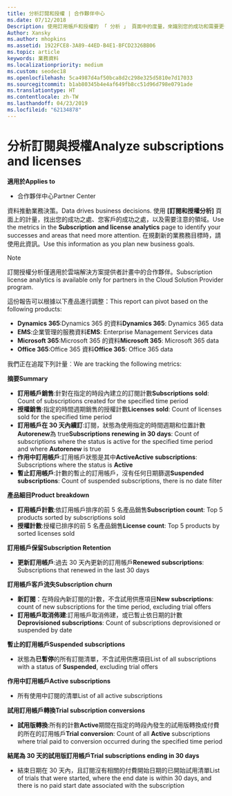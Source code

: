 ```yaml
---
title: 分析訂閱和授權 | 合作夥伴中心
ms.date: 07/12/2018
Description: 使用訂用帳戶和授權的 「 分析 」 頁面中的度量，來識別您的成功和需要更多關注的區域。
Author: Xansky
ms.author: mhopkins
ms.assetid: 1922FCE8-3A89-44ED-B4E1-BFCD2326BB06
ms.topic: article
keywords: 業務資料
ms.localizationpriority: medium
ms.custom: seodec18
ms.openlocfilehash: 5ca4987d4af50bca8d2c298e325d5810e7d17033
ms.sourcegitcommit: b1ab80345b4e4af649fb8cc51d96d798e0791ade
ms.translationtype: HT
ms.contentlocale: zh-TW
ms.lasthandoff: 04/23/2019
ms.locfileid: "62134878"
---
```

# <a name="analyze-subscriptions-and-licenses"></a><span data-ttu-id="becc3-104">分析訂閱與授權</span><span class="sxs-lookup"><span data-stu-id="becc3-104">Analyze subscriptions and licenses</span></span> 

<span data-ttu-id="becc3-105">**適用於**</span><span class="sxs-lookup"><span data-stu-id="becc3-105">**Applies to**</span></span>

- <span data-ttu-id="becc3-106">合作夥伴中心</span><span class="sxs-lookup"><span data-stu-id="becc3-106">Partner Center</span></span>

<span data-ttu-id="becc3-107">資料推動業務決策。</span><span class="sxs-lookup"><span data-stu-id="becc3-107">Data drives business decisions.</span></span> <span data-ttu-id="becc3-108">使用 **\[訂閱和授權分析\]** 頁面上的計量，找出您的成功之處、您客戶的成功之處，以及需要注意的領域。</span><span class="sxs-lookup"><span data-stu-id="becc3-108">Use the metrics in the **Subscription and license analytics** page to identify your successes and areas that need more attention.</span></span> <span data-ttu-id="becc3-109">在規劃新的業務務目標時，請使用此資訊。</span><span class="sxs-lookup"><span data-stu-id="becc3-109">Use this information as you plan new business goals.</span></span>

> [!NOTE]
> <span data-ttu-id="becc3-110">訂閱授權分析僅適用於雲端解決方案提供者計畫中的合作夥伴。</span><span class="sxs-lookup"><span data-stu-id="becc3-110">Subscription license analytics is available only for partners in the Cloud Solution Provider program.</span></span>


<span data-ttu-id="becc3-111">這份報告可以根據以下產品進行調整：</span><span class="sxs-lookup"><span data-stu-id="becc3-111">This report can pivot based on the following products:</span></span>

 - <span data-ttu-id="becc3-112">**Dynamics 365**:Dynamics 365 的資料</span><span class="sxs-lookup"><span data-stu-id="becc3-112">**Dynamics 365**: Dynamics 365 data</span></span>  
 - <span data-ttu-id="becc3-113">**EMS**:企業管理的服務資料</span><span class="sxs-lookup"><span data-stu-id="becc3-113">**EMS**: Enterprise Management Services data</span></span>  
 - <span data-ttu-id="becc3-114">**Microsoft 365**:Microsoft 365 的資料</span><span class="sxs-lookup"><span data-stu-id="becc3-114">**Microsoft 365**: Microsoft 365 data</span></span>  
 - <span data-ttu-id="becc3-115">**Office 365**:Office 365 資料</span><span class="sxs-lookup"><span data-stu-id="becc3-115">**Office 365**: Office 365 data</span></span>  


<span data-ttu-id="becc3-116">我們正在追蹤下列計量︰</span><span class="sxs-lookup"><span data-stu-id="becc3-116">We are tracking the following metrics:</span></span>

<span data-ttu-id="becc3-117">**摘要**</span><span class="sxs-lookup"><span data-stu-id="becc3-117">**Summary**</span></span>  
 - <span data-ttu-id="becc3-118">**訂用帳戶銷售**:針對在指定的時段內建立的訂閱計數</span><span class="sxs-lookup"><span data-stu-id="becc3-118">**Subscriptions sold**: Count of subscriptions created for the specified time period</span></span>  
 - <span data-ttu-id="becc3-119">**授權銷售**:指定的時間週期銷售的授權計數</span><span class="sxs-lookup"><span data-stu-id="becc3-119">**Licenses sold**: Count of licenses sold for the specified time period</span></span>   
 - <span data-ttu-id="becc3-120">**訂用帳戶在 30 天內續訂**:訂閱，狀態為使用指定的時間週期和位置計數**Autorenew**為 true</span><span class="sxs-lookup"><span data-stu-id="becc3-120">**Subscriptions renewing in 30 days**: Count of subscriptions where the status is active for the specified time period and where **Autorenew** is true</span></span>
 - <span data-ttu-id="becc3-121">**作用中訂用帳戶**:訂用帳戶狀態是其中**Active**</span><span class="sxs-lookup"><span data-stu-id="becc3-121">**Active subscriptions**: Subscriptions where the status is **Active**</span></span>  
 - <span data-ttu-id="becc3-122">**暫止訂用帳戶**:計數的暫止的訂用帳戶，沒有任何日期篩選</span><span class="sxs-lookup"><span data-stu-id="becc3-122">**Suspended subscriptions**: Count of suspended subscriptions, there is no date filter</span></span>  

<span data-ttu-id="becc3-123">**產品細目**</span><span class="sxs-lookup"><span data-stu-id="becc3-123">**Product breakdown**</span></span>  
 - <span data-ttu-id="becc3-124">**訂用帳戶計數**:依訂用帳戶排序的前 5 名產品銷售</span><span class="sxs-lookup"><span data-stu-id="becc3-124">**Subscription count**: Top 5 products sorted by subscriptions sold</span></span>  
 - <span data-ttu-id="becc3-125">**授權計數**:授權已排序的前 5 名產品銷售</span><span class="sxs-lookup"><span data-stu-id="becc3-125">**License count**: Top 5 products by sorted licenses sold</span></span>

<span data-ttu-id="becc3-126">**訂用帳戶保留**</span><span class="sxs-lookup"><span data-stu-id="becc3-126">**Subscription Retention**</span></span>
 - <span data-ttu-id="becc3-127">**更新訂用帳戶**:過去 30 天內更新的訂用帳戶</span><span class="sxs-lookup"><span data-stu-id="becc3-127">**Renewed subscriptions**: Subscriptions that renewed in the last 30 days</span></span>  

<span data-ttu-id="becc3-128">**訂用帳戶客戶流失**</span><span class="sxs-lookup"><span data-stu-id="becc3-128">**Subscription churn**</span></span>  
 - <span data-ttu-id="becc3-129">**新訂閱**：在時段內新訂閱的計數，不含試用供應項目</span><span class="sxs-lookup"><span data-stu-id="becc3-129">**New subscriptions**: count of new subscriptions for the time period, excluding trial offers</span></span>  
 - <span data-ttu-id="becc3-130">**訂用帳戶取消佈建**:訂用帳戶取消佈建，或已暫止依日期的計數</span><span class="sxs-lookup"><span data-stu-id="becc3-130">**Deprovisioned subscriptions**: Count of subscriptions deprovisioned or suspended by date</span></span>  

<span data-ttu-id="becc3-131">**暫止的訂用帳戶**</span><span class="sxs-lookup"><span data-stu-id="becc3-131">**Suspended subscriptions**</span></span>  
 - <span data-ttu-id="becc3-132">狀態為**已暫停**的所有訂閱清單，不含試用供應項目</span><span class="sxs-lookup"><span data-stu-id="becc3-132">List of all subscriptions with a status of **Suspended**, excluding trial offers</span></span>  
  
<span data-ttu-id="becc3-133">**作用中訂用帳戶**</span><span class="sxs-lookup"><span data-stu-id="becc3-133">**Active subscriptions**</span></span>
 - <span data-ttu-id="becc3-134">所有使用中訂閱的清單</span><span class="sxs-lookup"><span data-stu-id="becc3-134">List of all active subscriptions</span></span>  

<span data-ttu-id="becc3-135">**試用訂用帳戶轉換**</span><span class="sxs-lookup"><span data-stu-id="becc3-135">**Trial subscription conversions**</span></span>  
 - <span data-ttu-id="becc3-136">**試用版轉換**:所有的計數**Active**期間在指定的時段內發生的試用版轉換成付費的所在的訂用帳戶</span><span class="sxs-lookup"><span data-stu-id="becc3-136">**Trial conversion**: Count of all **Active** subscriptions where trial paid to conversion occurred during the specified time period</span></span>  

<span data-ttu-id="becc3-137">**結尾為 30 天的試用版訂用帳戶**</span><span class="sxs-lookup"><span data-stu-id="becc3-137">**Trial subscriptions ending in 30 days**</span></span>  
 - <span data-ttu-id="becc3-138">結束日期在 30 天內，且訂閱沒有相關的付費開始日期的已開始試用清單</span><span class="sxs-lookup"><span data-stu-id="becc3-138">List of trials that were started, where the end date is within 30 days, and there is no paid start date associated with the subscription</span></span>  

  